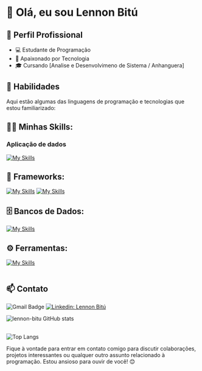 # 👋 Olá, eu sou Lennon Bitú

## 💼 Perfil Profissional

- 💻 Estudante de Programação
- 🌱 Apaixonado por Tecnologia
- 🎓 Cursando [Analise e Desenvolvimeno de Sistema / Anhanguera]

## 🚀 Habilidades

Aqui estão algumas das linguagens de programação e tecnologias que estou familiarizado:

## 👨‍💻 Minhas Skills: 
### Aplicação de dados
[![My Skills](https://skillicons.dev/icons?i=java,python,javascript,cs,php,bootstrap,html,css)]()

## 🧰 Frameworks: 
[![My Skills](https://skillicons.dev/icons?i=django)]()
[![My Skills](https://skillicons.dev/icons?i=laravel)]()

## 🗄️ Bancos de Dados: 
[![My Skills](https://skillicons.dev/icons?i=mysql,postgres)]()
## ⚙️ Ferramentas:
[![My Skills](https://skillicons.dev/icons?i=github,visualstudio,eclipse)]()<br><br>

## 📫 Contato

![Gmail Badge](https://img.shields.io/badge/-lennon.bitu@gmail.com-006bed?style=flat-square&logo=Gmail&logoColor=white&link=mailto:lennon.bitu@gmail.com)
[![Linkedin: Lennon Bitú](https://img.shields.io/badge/-lennonbitu-blue?style=flat-square&logo=Linkedin&logoColor=white&link=https://www.linkedin.com/in/lennonbitu/)](https://www.linkedin.com/in/lennonbitu/)

![lennon-bitu GitHub stats](https://github-readme-stats.vercel.app/api?username=lennon-bitu&show_icons=true&theme=dark) <br><br>

![Top Langs](https://github-readme-stats.vercel.app/api/top-langs/?username=lennon-bitu\&layout=compact)

Fique à vontade para entrar em contato comigo para discutir colaborações, projetos interessantes ou qualquer outro assunto relacionado à programação. Estou ansioso para ouvir de você! 😊
